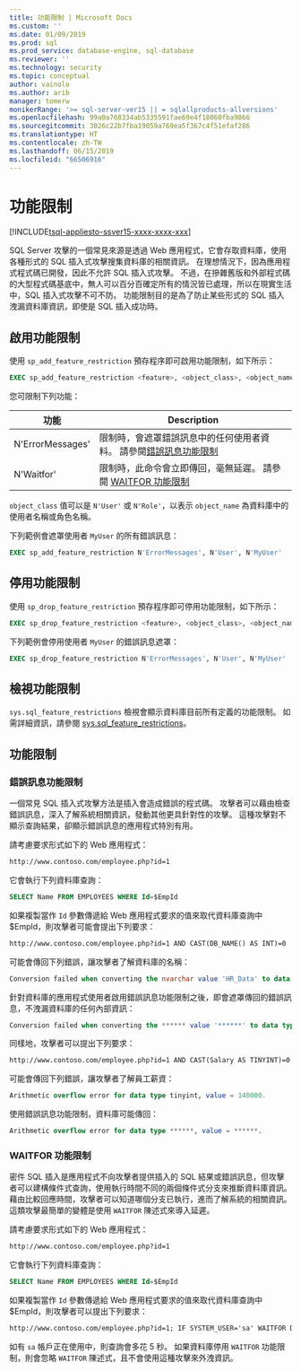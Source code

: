 ```yaml
---
title: 功能限制 | Microsoft Docs
ms.custom: ''
ms.date: 01/09/2019
ms.prod: sql
ms.prod_service: database-engine, sql-database
ms.reviewer: ''
ms.technology: security
ms.topic: conceptual
author: vainolo
ms.author: arib
manager: tomerw
monikerRange: '>= sql-server-ver15 || = sqlallproducts-allversions'
ms.openlocfilehash: 99a0a768334ab5335591fae69e4f18060fba9866
ms.sourcegitcommit: 3026c22b7fba19059a769ea5f367c4f51efaf286
ms.translationtype: HT
ms.contentlocale: zh-TW
ms.lasthandoff: 06/15/2019
ms.locfileid: "66506916"
---
```

# <a name="feature-restrictions"></a>功能限制

[!INCLUDE[tsql-appliesto-ssver15-xxxx-xxxx-xxx](../../includes/tsql-appliesto-ssver15-xxxx-xxxx-xxx.md)]

SQL Server 攻擊的一個常見來源是透過 Web 應用程式，它會存取資料庫，使用各種形式的 SQL 插入式攻擊搜集資料庫的相關資訊。  在理想情況下，因為應用程式程式碼已開發，因此不允許 SQL 插入式攻擊。  不過，在摻雜舊版和外部程式碼的大型程式碼基底中，無人可以百分百確定所有的情況皆已處理，所以在現實生活中，SQL 插入式攻擊不可不防。  功能限制目的是為了防止某些形式的 SQL 插入洩漏資料庫資訊，即使是 SQL 插入成功時。

## <a name="enabling-feature-restrictions"></a>啟用功能限制

使用 `sp_add_feature_restriction` 預存程序即可啟用功能限制，如下所示：

```sql
EXEC sp_add_feature_restriction <feature>, <object_class>, <object_name>
```

您可限制下列功能：

| 功能          | Description |
|------------------|-------------|
| N'ErrorMessages' | 限制時，會遮罩錯誤訊息中的任何使用者資料。 請參閱[錯誤訊息功能限制](#error-messages-feature-restriction) |
| N'Waitfor'       | 限制時，此命令會立即傳回，毫無延遲。 請參閱 [WAITFOR 功能限制](#waitfor-feature-restriction) |

`object_class` 值可以是 `N'User'` 或 `N'Role'`，以表示 `object_name` 為資料庫中的使用者名稱或角色名稱。

下列範例會遮罩使用者 `MyUser` 的所有錯誤訊息：

```sql
EXEC sp_add_feature_restriction N'ErrorMessages', N'User', N'MyUser'
```

## <a name="disabling-feature-restrictions"></a>停用功能限制

使用 `sp_drop_feature_restriction` 預存程序即可停用功能限制，如下所示：

```sql
EXEC sp_drop_feature_restriction <feature>, <object_class>, <object_name>
```

下列範例會停用使用者 `MyUser` 的錯誤訊息遮罩：

```sql
EXEC sp_drop_feature_restriction N'ErrorMessages', N'User', N'MyUser'
```

## <a name="viewing-feature-restrictions"></a>檢視功能限制

`sys.sql_feature_restrictions` 檢視會顯示資料庫目前所有定義的功能限制。 如需詳細資訊，請參閱 [sys.sql_feature_restrictions](../system-catalog-views/sys-sql-feature-restrictions.md)。

## <a name="feature-restrictions"></a>功能限制

### <a name="error-messages-feature-restriction"></a>錯誤訊息功能限制

一個常見 SQL 插入式攻擊方法是插入會造成錯誤的程式碼。  攻擊者可以藉由檢查錯誤訊息，深入了解系統相關資訊，發動其他更具針對性的攻擊。  這種攻擊對不顯示查詢結果，卻顯示錯誤訊息的應用程式特別有用。

請考慮要求形式如下的 Web 應用程式：

```html
http://www.contoso.com/employee.php?id=1
```

它會執行下列資料庫查詢：

```sql
SELECT Name FROM EMPLOYEES WHERE Id=$EmpId
```

如果複製當作 `Id` 參數傳遞給 Web 應用程式要求的值來取代資料庫查詢中 $EmpId，則攻擊者可能會提出下列要求：

```html
http://www.contoso.com/employee.php?id=1 AND CAST(DB_NAME() AS INT)=0
```

可能會傳回下列錯誤，讓攻擊者了解資料庫的名稱：

```sql
Conversion failed when converting the nvarchar value 'HR_Data' to data type int.
```

針對資料庫的應用程式使用者啟用錯誤訊息功能限制之後，即會遮罩傳回的錯誤訊息，不洩漏資料庫的任何內部資訊：

```sql
Conversion failed when converting the ****** value '******' to data type ******.
```

同樣地，攻擊者可以提出下列要求：

```html
http://www.contoso.com/employee.php?id=1 AND CAST(Salary AS TINYINT)=0
```

可能會傳回下列錯誤，讓攻擊者了解員工薪資：

```sql
Arithmetic overflow error for data type tinyint, value = 140000.
```

使用錯誤訊息功能限制，資料庫可能傳回：

```sql
Arithmetic overflow error for data type ******, value = ******.
```

### <a name="waitfor-feature-restriction"></a>WAITFOR 功能限制

密件 SQL 插入是應用程式不向攻擊者提供插入的 SQL 結果或錯誤訊息，但攻擊者可以建構條件式查詢，使用執行時間不同的兩個條件式分支來推斷資料庫資訊。 藉由比較回應時間，攻擊者可以知道哪個分支已執行，進而了解系統的相關資訊。 這類攻擊最簡單的變體是使用 `WAITFOR` 陳述式來導入延遲。

請考慮要求形式如下的 Web 應用程式：

```html
http://www.contoso.com/employee.php?id=1
```

它會執行下列資料庫查詢：

```sql
SELECT Name FROM EMPLOYEES WHERE Id=$EmpId
```

如果複製當作 `Id` 參數傳遞給 Web 應用程式要求的值來取代資料庫查詢中 $EmpId，則攻擊者可以提出下列要求：

```html
http://www.contoso.com/employee.php?id=1; IF SYSTEM_USER='sa' WAITFOR DELAY '00:00:05'
```

如有 `sa` 帳戶正在使用中，則查詢會多花 5 秒。 如果資料庫停用 `WAITFOR` 功能限制，則會忽略 `WAITFOR` 陳述式，且不會使用這種攻擊來外洩資訊。
